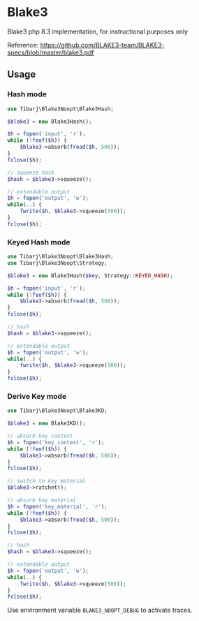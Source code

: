 # Blake3

Blake3 php 8.3 implementation, for instructional purposes only

Reference: https://github.com/BLAKE3-team/BLAKE3-specs/blob/master/blake3.pdf

## Usage

### Hash mode

```php
use Tibarj\Blake3Noopt\Blake3Hash;

$blake3 = new Blake3Hash();

$h = fopen('input', 'r');
while (!feof($h)) {
    $blake3->absorb(fread($h, 500));
}
fclose($h);

// squeeze hash
$hash = $blake3->squeeze();

// extendable output
$h = fopen('output', 'w');
while(..) {
    fwrite($h, $blake3->squeeze(500));
}
fclose($h);
```

### Keyed Hash mode

```php
use Tibarj\Blake3Noopt\Blake3Hash;
use Tibarj\Blake3Noopt\Strategy;

$blake3 = new Blake3Hash($key, Strategy::KEYED_HASH);

$h = fopen('input', 'r');
while (!feof($h)) {
    $blake3->absorb(fread($h, 500));
}
fclose($h);

// hash
$hash = $blake3->squeeze();

// extendable output
$h = fopen('output', 'w');
while(..) {
    fwrite($h, $blake3->squeeze(500));
}
fclose($h);
```

### Derive Key mode

```php
use Tibarj\Blake3Noopt\Blake3KD;

$blake3 = new Blake3KD();

// absorb key context
$h = fopen('key_context', 'r');
while (!feof($h)) {
    $blake3->absorb(fread($h, 500));
}
fclose($h);

// switch to key material
$blake3->ratchet();

// absorb key material
$h = fopen('key_material', 'r');
while (!feof($h)) {
    $blake3->absorb(fread($h, 500));
}
fclose($h);

// hash
$hash = $blake3->squeeze();

// extendable output
$h = fopen('output', 'w');
while(..) {
    fwrite($h, $blake3->squeeze(500));
}
fclose($h);
```

Use environment variable `BLAKE3_NOOPT_DEBUG` to activate traces.

